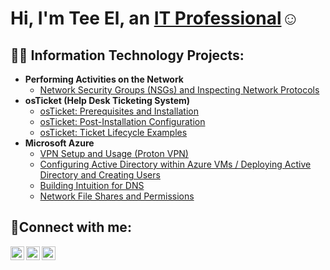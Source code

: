 <h1>Hi, I'm Tee El, an <a href="https://linkedin.com/in/t-lucas-780a67218">IT Professional</a>☺</h1>

<h2>👨‍💻 Information Technology Projects:</h2>

- <b>Performing Activities on the Network</b>
  - [Network Security Groups (NSGs) and Inspecting Network Protocols](https://github.com/tlucas8191/azure-network-protocols)
- <b>osTicket (Help Desk Ticketing System)</b>
  - [osTicket: Prerequisites and Installation](https://github.com/tlucas8191/osticket-prereqs)
  - [osTicket: Post-Installation Configuration](https://github.com/tlucas8191/osticket-post-install-config)
  - [osTicket: Ticket Lifecycle Examples](https://github.com/tlucas8191/osticket-ticket-lifecycle)
- <b>Microsoft Azure</b>
  - [VPN Setup and Usage (Proton VPN)](https://github.com/tlucas8191/virtual-private-networks)
  - [Configuring Active Directory within Azure VMs / Deploying Active Directory and Creating Users](https://github.com/tlucas8191/configure-ad)
  - [Building Intuition for DNS](https://github.com/tlucas8191/domain-name-systems)
  - [Network File Shares and Permissions](https://github.com/tlucas8191/azure-network-protocols)

<h2>🤳Connect with me:</h2>

[<img align="left" alt="tlucas' | Twitter" width="22px" src="https://cdn.jsdelivr.net/npm/simple-icons@v3/icons/twitter.svg" />][twitter]
[<img align="left" alt="tlucas' | LinkedIn" width="22px" src="https://cdn.jsdelivr.net/npm/simple-icons@v3/icons/linkedin.svg" />][linkedin]
[<img align="left" alt="tlucas' | Instagram" width="22px" src="https://cdn.jsdelivr.net/npm/simple-icons@v3/icons/instagram.svg" />][instagram]

[twitter]: https://twitter.com/tlucas8191
[instagram]: https://www.instagram.com/tlucas8191/
[linkedin]: https://linkedin.com/in/t-lucas-780a67218
